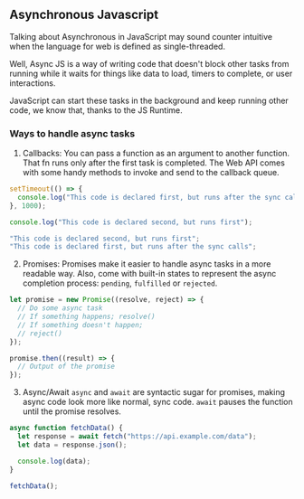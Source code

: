 ## Asynchronous Javascript

Talking about Asynchronous in JavaScript may sound counter intuitive when the language for web is defined as single-threaded.

Well, Async JS is a way of writing code that doesn't block other tasks from running while it waits for things like data to load, timers to complete, or user interactions.

JavaScript can start these tasks in the background and keep running other code, we know that, thanks to the JS Runtime.

### Ways to handle async tasks

1. Callbacks: You can pass a function as an argument to another function. That fn runs only after the first task is completed. The Web API comes with some handy methods to invoke and send to the callback queue.

```js
setTimeout(() => {
  console.log("This code is declared first, but runs after the sync calls");
}, 1000);

console.log("This code is declared second, but runs first");
```

```js
"This code is declared second, but runs first";
"This code is declared first, but runs after the sync calls";
```

2. Promises: Promises make it easier to handle async tasks in a more readable way. Also, come with built-in states to represent the async completion process: `pending`, `fulfilled` or `rejected`.

```js
let promise = new Promise((resolve, reject) => {
  // Do some async task
  // If something happens; resolve()
  // If something doesn't happen;
  // reject()
});

promise.then((result) => {
  // Output of the promise
});
```

3. Async/Await
   `async` and `await` are syntactic sugar for promises, making async code look more like normal, sync code. `await` pauses the function until the promise resolves.

```js
async function fetchData() {
  let response = await fetch("https://api.example.com/data");
  let data = response.json();

  console.log(data);
}

fetchData();
```
